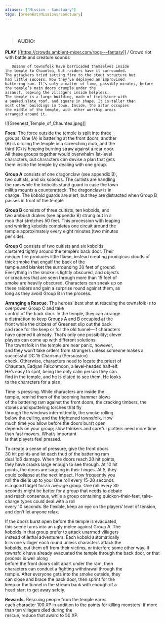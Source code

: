 ```yaml
---
aliases: ["Mission - Sanctuary"]
tags: [Greenest/Missions/Sanctuary]
---
```


<br>

>### AUDIO:
**PLAY** [[https://crowds.ambient-mixer.com/rpgs---fantasy]] / Crowd riot with battle and creature sounds

```ad-readout
   Dozens of townsfolk have barricaded themselves inside  
the temple to Chauntea, but raiders have it surrounded.  
The attackers tried setting fire to the stout structure but  
had little success. Now they’ve deployed an improvised  
battering ram. It’s only a matter of time, possibly minutes, before the temple’s main doors crumple under the  
assault, leaving the villagers inside helpless.  
The temple is a large building, made of fieldstone with  
a peaked slate roof, and square in shape. It is taller than  
most other buildings in town. Inside, the altar occupies  
the middle of the temple, with other worship areas  
arranged around it.  
``` 
![[Greenest_Temple_of_Chauntea.jpeg]]

**Foes.** The force outside the temple is split into three  
groups. One (A) is battering at the front doors, another  
(B) is circling the temple in a screeching mob, and the  
third (C) is heaping burning straw against a rear door.  
All these groups together would overwhelm 1st-level  
characters, but characters can devise a plan that gets  
them inside the temple by dealing with one group.  

**Group A** consists of one dragonclaw (see appendix B),  
two cultists, and six kobolds. The cultists are handling  
the ram while the kobolds stand guard in case the town  
militia mounts a counterattack. The dragonclaw is in  
charge. The kobold guards are alert, but they are distracted when Group B passes in front of the temple

   **Group B** consists of three cultists, ten kobolds, and  
two ambush drakes (see appendix B) strung out in a  
mob that stretches 50 feet. This procession with leaping  
and whirling kobolds completes one circuit around the  
temple approximately every eight minutes (two minutes  
per side).  

**Group C** consists of two cultists and six kobolds  
clustered tightly around the temple’s back door. Their  
meager fire produces little flame, instead creating prodigious clouds of thick smoke that engulf the back of the  
temple and blanket the surrounding 30 feet of ground.  
Everything in the smoke is lightly obscured, and objects  
or creatures that are seen through more than 15 feet of  
smoke are heavily obscured. Characters can sneak up on  
these raiders and gain a surprise round against them, as  
long as they avoid Group B in the process.  

**Arranging a Rescue.** 
The heroes’ best shot at rescuing the townsfolk is to overpower Group C and take  
control of the back door. In the temple, they can arrange  
a distraction to keep Groups A and B occupied at the  
front while the citizens of Greenest slip out the back  
and race for the keep or for the old tunnel—if characters  
have opened it already. That’s only one possibility; clever  
players can come up with different solutions.  
The townsfolk in the temple are near panic, however,  
and they won’t take orders from strangers unless someone makes a successful DC 15 Charisma (Persuasion)  
check. Otherwise, characters need to locate the priest of  
Chauntea, Eadyan Falconmoon, a level-headed half-elf.  
He’s easy to spot, being the only calm person they can  
find in the temple, and he is elated to see them. He looks  
to the characters for a plan.  

Time is pressing. While characters are inside the  
temple, remind them of the booming hammer blows  
of the battering ram against the front doors, the cracking timbers, the stones and sputtering torches that fly  
through the windows intermittently, the smoke rolling  
below the ceiling, and the frightened townsfolk. How  
much time you allow before the doors burst open  
depends on your group; slow thinkers and careful plotters need more time than fast movers. What’s important  
is that players feel pressed.  

To create a sense of pressure, give the front doors  
30 hit points and let each thud of the battering ram  
deal 1d6 damage. When the doors reach 20 hit points,  
they have cracks large enough to see through. At 10 hit  
points, the doors are sagging in their hinges. At 5, they  
could collapse at the next impact. How frequently you  
roll the die is up to you! One roll every 15-20 seconds  
is a good target for an average group. One roll every 30  
seconds might be better for a group that needs to debate  
and reach consensus, while a group containing quickon-their-feet, take-charge types could deal with a roll  
every 10 seconds. Be flexible, keep an eye on the players’ level of tension, and don’t let anyone relax.  

If the doors burst open before the temple is evacuated,  
this scene turns into an ugly melee against Group A. The  
kobolds in that group prefer to attack unarmed villagers  
instead of lethal adventurers. Each kobold automatically  
kills one villager each round unless characters attack the  
kobolds, cut them off from their victims, or interfere some 
other way. If townsfolk have already evacuated the temple
   through the back door, or that process is well along  
before the front doors split apart under the ram, then  
characters can conduct a fighting withdrawal through the  
temple. After everyone gets into the smoke outside, they  
can close and brace the back door, then sprint for the  
keep or the tunnel in the stream bank with enough of a  
head start to get away safely.  

**Rewards.** Rescuing people from the temple earns  
each character 100 XP in addition to the points for killing monsters. If more than ten villagers died during the  
rescue, reduce that award to 50 XP.